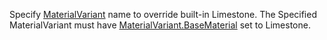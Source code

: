 Specify [MaterialVariant](https://create.roblox.com/docs/reference/engine/classes/MaterialVariant) name to override built-in
Limestone. The Specified MaterialVariant must have
[MaterialVariant.BaseMaterial](https://create.roblox.com/docs/reference/engine/classes/MaterialVariant#BaseMaterial) set to Limestone.